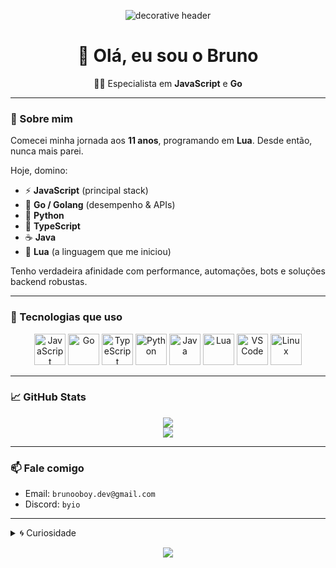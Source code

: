 <p align="center">
  <img src="https://capsule-render.vercel.app/api?type=waving&color=000001&height=200&section=header&text=brunooboy&fontSize=32&fontAlign=center&fontColor=ffffff" alt="decorative header"/>
</p>

<h1 align="center">👋 Olá, eu sou o Bruno</h1>
<p align="center">
  🧑‍💻 Especialista em <strong>JavaScript</strong> e <strong>Go</strong><br/>
</p>

---

### 🧠 Sobre mim

Comecei minha jornada aos **11 anos**, programando em **Lua**. Desde então, nunca mais parei.

Hoje, domino:

- ⚡ **JavaScript** (principal stack)
- 🐹 **Go / Golang** (desempenho & APIs)
- 🐍 **Python**
- 🔵 **TypeScript**
- ☕ **Java**
- 🌙 **Lua** (a linguagem que me iniciou)

Tenho verdadeira afinidade com performance, automações, bots e soluções backend robustas.

---

### 🚀 Tecnologias que uso

<p align="center">
  <img src="https://cdn.jsdelivr.net/gh/devicons/devicon/icons/javascript/javascript-original.svg" height="50" alt="JavaScript"/>
  <img src="https://cdn.jsdelivr.net/gh/devicons/devicon/icons/go/go-original.svg" height="50" alt="Go"/>
  <img src="https://cdn.jsdelivr.net/gh/devicons/devicon/icons/typescript/typescript-original.svg" height="50" alt="TypeScript"/>
  <img src="https://cdn.jsdelivr.net/gh/devicons/devicon/icons/python/python-original.svg" height="50" alt="Python"/>
  <img src="https://cdn.jsdelivr.net/gh/devicons/devicon/icons/java/java-original.svg" height="50" alt="Java"/>
  <img src="https://cdn.jsdelivr.net/gh/devicons/devicon/icons/lua/lua-original.svg" height="50" alt="Lua"/>
  <img src="https://cdn.jsdelivr.net/gh/devicons/devicon/icons/vscode/vscode-original.svg" height="50" alt="VS Code"/>
  <img src="https://cdn.jsdelivr.net/gh/devicons/devicon/icons/linux/linux-original.svg" height="50" alt="Linux"/>
</p>

---

### 📈 GitHub Stats

<p align="center">
  <img src="https://github-readme-stats.vercel.app/api?username=brunooboy&show_icons=true&theme=tokyonight&count_private=true" />
  <br/>
  <img src="https://github-readme-stats.vercel.app/api/top-langs/?username=brunooboy&layout=compact&theme=tokyonight" />
</p>

---

### 📫 Fale comigo

- Email: `brunooboy.dev@gmail.com`
- Discord: `byio`

---

<details>
  <summary>🌀 Curiosidade</summary>
  <p>
    Comecei com Lua criando scripts e mods, e de lá fui explorando tudo que a programação podia oferecer. Hoje, crio desde apps até servidores em Go.
  </p>
</details>

<p align="center">
  <img src="https://capsule-render.vercel.app/api?type=waving&color=000001&height=100&section=footer"/>
</p>
